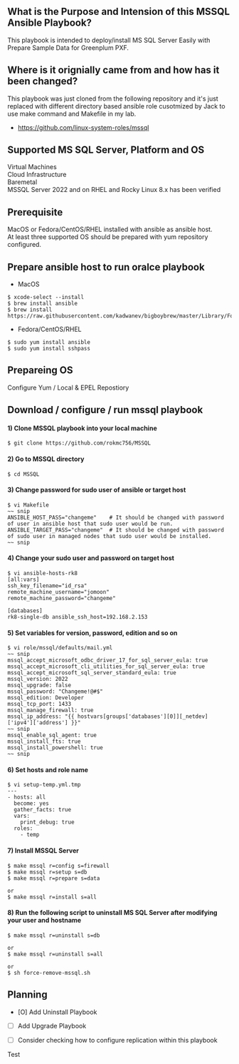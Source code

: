 ## What is the Purpose and Intension of this MSSQL Ansible Playbook?
This playbook is intended to deploy/install MS SQL Server Easily with Prepare Sample Data for Greenplum PXF.

## Where is it orignially came from and how has it been changed?
This playbook was just cloned from the following repository and it's just replaced with different directory based ansible role cusotmized by Jack to use make command and Makefile in my lab.
* https://github.com/linux-system-roles/mssql

## Supported MS SQL Server, Platform and OS
Virtual Machines\
Cloud Infrastructure\
Baremetal\
MSSQL Server 2022 and on RHEL and Rocky Linux 8.x has been verified

## Prerequisite
MacOS or Fedora/CentOS/RHEL installed with ansible as ansible host.\
At least three supported OS should be prepared with yum repository configured.

## Prepare ansible host to run oralce playbook
* MacOS
```
$ xcode-select --install
$ brew install ansible
$ brew install https://raw.githubusercontent.com/kadwanev/bigboybrew/master/Library/Formula/sshpass.rb
```

* Fedora/CentOS/RHEL
```
$ sudo yum install ansible
$ sudo yum install sshpass
```

## Prepareing OS
Configure Yum / Local & EPEL Repostiory

## Download / configure / run mssql playbook
#### 1) Clone MSSQL playbook into your local machine
```
$ git clone https://github.com/rokmc756/MSSQL
```
#### 2) Go to MSSQL directory
```
$ cd MSSQL
```
#### 3) Change password for sudo user of ansible or target host
```
$ vi Makefile
~~ snip
ANSIBLE_HOST_PASS="changeme"    # It should be changed with password of user in ansible host that sudo user would be run.
ANSIBLE_TARGET_PASS="changeme"  # It should be changed with password of sudo user in managed nodes that sudo user would be installed.
~~ snip
```
#### 4) Change your sudo user and password on target host
```
$ vi ansible-hosts-rk8
[all:vars]
ssh_key_filename="id_rsa"
remote_machine_username="jomoon"
remote_machine_password="changeme"

[databases]
rk8-single-db ansible_ssh_host=192.168.2.153
```

#### 5) Set variables for version, password, edition and so on
```
$ vi role/mssql/defaults/mail.yml
~~ snip
mssql_accept_microsoft_odbc_driver_17_for_sql_server_eula: true
mssql_accept_microsoft_cli_utilities_for_sql_server_eula: true
mssql_accept_microsoft_sql_server_standard_eula: true
mssql_version: 2022
mssql_upgrade: false
mssql_password: "Changeme!@#$"
mssql_edition: Developer
mssql_tcp_port: 1433
mssql_manage_firewall: true
mssql_ip_address: "{{ hostvars[groups['databases'][0]][_netdev]['ipv4']['address'] }}"
~~ snip
mssql_enable_sql_agent: true
mssql_install_fts: true
mssql_install_powershell: true
~~ snip
```
#### 6) Set hosts and role name
```
$ vi setup-temp.yml.tmp
---
- hosts: all
  become: yes
  gather_facts: true
  vars:
    print_debug: true
  roles:
    - temp
```
#### 7) Install MSSQL Server
```
$ make mssql r=config s=firewall
$ make mssql r=setup s=db
$ make mssql r=prepare s=data

or
$ make mssql r=install s=all
```
#### 8) Run the following script to uninstall MS SQL Server after modifying your user and hostname
```
$ make mssql r=uninstall s=db

or
$ make mssql r=uninstall s=all

or
$ sh force-remove-mssql.sh
```

## Planning
- [O] Add Uninstall Playbook
- [ ] Add Upgrade Playbook
- [ ] Consider checking how to configure replication within this playbook




Test

